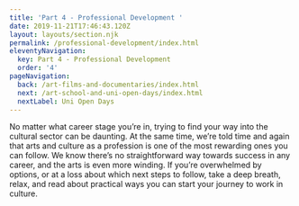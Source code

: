 ```yaml
---
title: 'Part 4 - Professional Development '
date: 2019-11-21T17:46:43.120Z
layout: layouts/section.njk
permalink: /professional-development/index.html
eleventyNavigation:
  key: Part 4 - Professional Development
  order: '4'
pageNavigation:
  back: /art-films-and-documentaries/index.html
  next: /art-school-and-uni-open-days/index.html
  nextLabel: Uni Open Days
---
```

No matter what career stage you’re in, trying to find your way into the cultural sector can be daunting. At the same time, we’re told time and again that arts and culture as a profession is one of the most rewarding ones you can follow. We know there’s no straightforward way towards success in any career, and the arts is even more winding. If you’re overwhelmed by options, or at a loss about which next steps to follow, take a deep breath, relax, and read about practical ways you can start your journey to work in culture.
